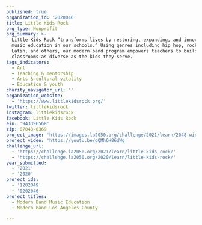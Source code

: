 ```yaml
---
published: true
organization_id: '2020046'
title: Little Kids Rock
org_type: Nonprofit
org_summary: >-
  Little Kids Rock “transforms lives by restoring, expanding, and innovating
  music education in our schools.” Using genres including hip hop, rock, pop,
  Latin, and others, our modern band program empowers teachers to build music
  classrooms as diverse as the kids they serve.
tags_indicators:
  - Art
  - Teaching & mentorship
  - Arts & cultural vitality
  - Education & youth
charity_navigator_url: ''
organization_website:
  - 'https://www.littlekidsrock.org/'
twitter: littlekidsrock
instagram: littlekidsrock
facebook: Little Kids Rock
ein: '943396568'
zip: 07043-0369
project_image: 'https://images.la2050.org/challenge/2021/learn/2048-wide/little-kids-rock.jpg'
project_video: 'https://youtu.be/dQMh6H86dWg'
challenge_url:
  - 'https://challenge.la2050.org/2021/learn/little-kids-rock/'
  - 'https://challenge.la2050.org/2020/learn/little-kids-rock/'
year_submitted:
  - '2021'
  - '2020'
project_ids:
  - '1202049'
  - '0202046'
project_titles:
  - Modern Band Music Education
  - Modern Band Los Angeles County

---
```


